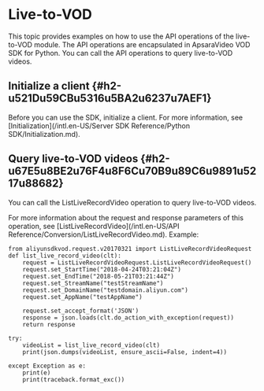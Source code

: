 Live-to-VOD 
================================

This topic provides examples on how to use the API operations of the live-to-VOD module. The API operations are encapsulated in ApsaraVideo VOD SDK for Python. You can call the API operations to query live-to-VOD videos.

Initialize a client {#h2-u521Du59CBu5316u5BA2u6237u7AEF1}
---------------------------------------------------------

Before you can use the SDK, initialize a client. For more information, see [Initialization](/intl.en-US/Server SDK Reference/Python SDK/Initialization.md).

Query live-to-VOD videos {#h2-u67E5u8BE2u76F4u8F6Cu70B9u89C6u9891u5217u88682}
-----------------------------------------------------------------------------

You can call the ListLiveRecordVideo operation to query live-to-VOD videos.

For more information about the request and response parameters of this operation, see [ListLiveRecordVideo](/intl.en-US/API Reference/Conversion/ListLiveRecordVideo.md). Example:

    from aliyunsdkvod.request.v20170321 import ListLiveRecordVideoRequest
    def list_live_record_video(clt):
        request = ListLiveRecordVideoRequest.ListLiveRecordVideoRequest()
        request.set_StartTime("2018-04-24T03:21:04Z")
        request.set_EndTime("2018-05-21T03:21:44Z")
        request.set_StreamName("testStreamName")
        request.set_DomainName("testdomain.aliyun.com")
        request.set_AppName("testAppName")
    
        request.set_accept_format('JSON')
        response = json.loads(clt.do_action_with_exception(request))
        return response
    
    try:
        videoList = list_live_record_video(clt)
        print(json.dumps(videoList, ensure_ascii=False, indent=4))
    
    except Exception as e:
        print(e)
        print(traceback.format_exc())


